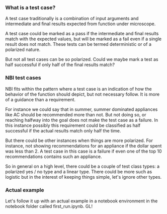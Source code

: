 ### What is a test case?
A test case traditionally is a combination of input arguments and 
intermediate and final results expected from function under microscope.

A test case could be marked as a pass if the intermediate and final 
results match with the expected values, but will be marked as a fail 
even if a single result does not match. These tests can be termed 
deterministic or of a polarized nature.

But not all test cases can be so polarized. Could we maybe mark a test
as half successful if only half of the final results match?

### NBI test cases
NBI fits within the pattern where a test case is an indication of how 
the behavior of the function should depict, but not necessary follow.
It is more of a guidance than a requirement.

For instance we could say that in summer, summer dominated appliances 
like AC should be recommended more than not. But not doing so, or 
reaching halfway into the goal does not make the test case as a failure. 
In this instance possibly this requirement could be classified as half
successful if the actual results match only half the time. 

But there could be other instances when things are more polarized. For instance, not showing recommendations for an appliance if the dollar 
spent was less than 2. A test case in this case is a failure if even one of the top 10 recommendations contains such an appliance.

So in general on a high level, there could be a couple of test class 
types: a polarized yes / no type and a linear type. There could be more
such as logistic but in the interest of keeping things simple, 
let's ignore other types.

### Actual example
Let's follow it up with an actual example in a notebook environment in
the notebook folder called first_run.ipynb. GL!